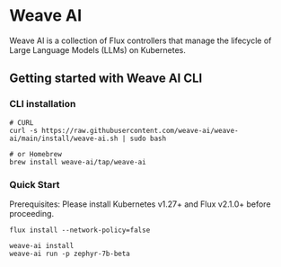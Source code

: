 # Weave AI

Weave AI is a collection of Flux controllers that manage the lifecycle of Large Language Models (LLMs) on Kubernetes.

## Getting started with Weave AI CLI

### CLI installation

```shell
# CURL
curl -s https://raw.githubusercontent.com/weave-ai/weave-ai/main/install/weave-ai.sh | sudo bash

# or Homebrew
brew install weave-ai/tap/weave-ai
```

### Quick Start

Prerequisites: Please install Kubernetes v1.27+ and Flux v2.1.0+ before proceeding.

```shell
flux install --network-policy=false

weave-ai install
weave-ai run -p zephyr-7b-beta
```
